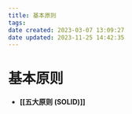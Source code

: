 ```yaml
---
title: 基本原则
tags: 
date created: 2023-03-07 13:09:27
date updated: 2023-11-25 14:42:35
---
```


# 基本原则

- **[[五大原则 (SOLID)]]**
